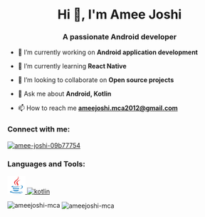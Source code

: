 <h1 align="center">Hi 👋, I'm Amee Joshi</h1>
<h3 align="center">A passionate Android developer</h3>

- 🔭 I’m currently working on **Android application development**

- 🌱 I’m currently learning **React Native**

- 👯 I’m looking to collaborate on **Open source projects**

- 💬 Ask me about **Android, Kotlin**

- 📫 How to reach me **ameejoshi.mca2012@gmail.com**

<h3 align="left">Connect with me:</h3>
<p align="left">
<a href="https://linkedin.com/in/amee-joshi-09b77754" target="blank"><img align="center" src="https://raw.githubusercontent.com/rahuldkjain/github-profile-readme-generator/master/src/images/icons/Social/linked-in-alt.svg" alt="amee-joshi-09b77754" height="30" width="40" /></a>
</p>

<h3 align="left">Languages and Tools:</h3>
<p align="left"> <a href="https://www.java.com" target="_blank" rel="noreferrer"> <img src="https://raw.githubusercontent.com/devicons/devicon/master/icons/java/java-original.svg" alt="java" width="40" height="40"/> </a> <a href="https://kotlinlang.org" target="_blank" rel="noreferrer"> <img src="https://www.vectorlogo.zone/logos/kotlinlang/kotlinlang-icon.svg" alt="kotlin" width="40" height="40"/> </a> </p>

<p><img align="left" src="https://github-readme-stats.vercel.app/api/top-langs?username=ameejoshi-mca&show_icons=true&locale=en&layout=compact" alt="ameejoshi-mca" /></p>

<p>&nbsp;<img align="center" src="https://github-readme-stats.vercel.app/api?username=ameejoshi-mca&show_icons=true&locale=en" alt="ameejoshi-mca" /></p>
